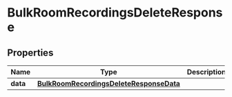 

# BulkRoomRecordingsDeleteResponse


## Properties

| Name | Type | Description | Notes |
|------------ | ------------- | ------------- | -------------|
|**data** | [**BulkRoomRecordingsDeleteResponseData**](BulkRoomRecordingsDeleteResponseData.md) |  |  [optional] |



